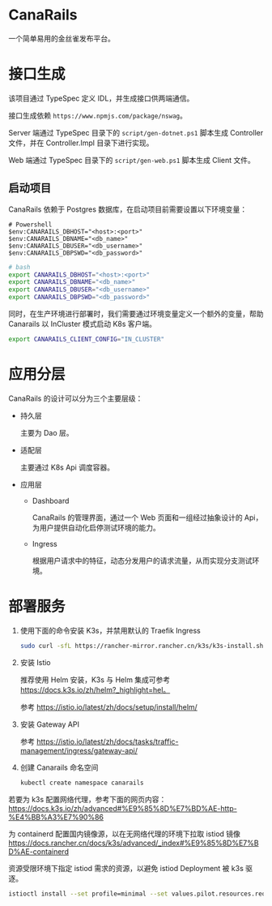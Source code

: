 # CanaRails

一个简单易用的金丝雀发布平台。

# 接口生成

该项目通过 TypeSpec 定义 IDL，并生成接口供两端通信。

接口生成依赖 `https://www.npmjs.com/package/nswag`。

Server 端通过 TypeSpec 目录下的 `script/gen-dotnet.ps1` 脚本生成 Controller 文件，并在 Controller.Impl 目录下进行实现。

Web 端通过 TypeSpec 目录下的 `script/gen-web.ps1` 脚本生成 Client 文件。

## 启动项目

CanaRails 依赖于 Postgres 数据库，在启动项目前需要设置以下环境变量：

```pwsh
# Powershell
$env:CANARAILS_DBHOST="<host>:<port>"
$env:CANARAILS_DBNAME="<db_name>"
$env:CANARAILS_DBUSER="<db_username>"
$env:CANARAILS_DBPSWD="<db_password>"
```

```sh
# bash
export CANARAILS_DBHOST="<host>:<port>"
export CANARAILS_DBNAME="<db_name>"
export CANARAILS_DBUSER="<db_username>"
export CANARAILS_DBPSWD="<db_password>"
```

同时，在生产环境进行部署时，我们需要通过环境变量定义一个额外的变量，帮助 Canarails 以 InCluster 模式启动 K8s 客户端。

```sh
export CANARAILS_CLIENT_CONFIG="IN_CLUSTER"
```

# 应用分层

CanaRails 的设计可以分为三个主要层级：

- 持久层

  主要为 Dao 层。

- 适配层

  主要通过 K8s Api 调度容器。

- 应用层

  - Dashboard

    CanaRails 的管理界面，通过一个 Web 页面和一组经过抽象设计的 Api，为用户提供自动化启停测试环境的能力。

  - Ingress

    根据用户请求中的特征，动态分发用户的请求流量，从而实现分支测试环境。

# 部署服务

1. 使用下面的命令安装 K3s，并禁用默认的 Traefik Ingress

   ```bash
   sudo curl -sfL https://rancher-mirror.rancher.cn/k3s/k3s-install.sh | INSTALL_K3S_MIRROR=cn sh -s - --disable=traefik
   ```

2. 安装 Istio

   推荐使用 Helm 安装，K3s 与 Helm 集成可参考 https://docs.k3s.io/zh/helm?_highlight=hel。

   参考 https://istio.io/latest/zh/docs/setup/install/helm/

3. 安装 Gateway API

   参考 https://istio.io/latest/zh/docs/tasks/traffic-management/ingress/gateway-api/

4. 创建 Canarails 命名空间

   ```bash
   kubectl create namespace canarails
   ```

若要为 k3s 配置网络代理，参考下面的网页内容：
https://docs.k3s.io/zh/advanced#%E9%85%8D%E7%BD%AE-http-%E4%BB%A3%E7%90%86

为 containerd 配置国内镜像源，以在无网络代理的环境下拉取 istiod 镜像
https://docs.rancher.cn/docs/k3s/advanced/_index#%E9%85%8D%E7%BD%AE-containerd

资源受限环境下指定 istiod 需求的资源，以避免 istiod Deployment 被 k3s 驱逐。
```bash
istioctl install --set profile=minimal --set values.pilot.resources.requests.memory=512Mi -y
```

